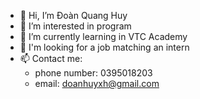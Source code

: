 - 👋 Hi, I’m Đoàn Quang Huy
- 👀 I’m interested in program 
- 🌱 I’m currently learning in VTC Academy
- 💞️ I'm looking for a job matching an intern
- 📫 Contact me:
    + phone number: 0395018203
    + email: doanhuyxh@gmail.com
